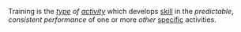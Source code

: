 Training is the *[type](https://github.com/gcassel/Modular-Organization-Terminology/new/master/terms/type.md) of [activity](https://github.com/gcassel/Modular-Organization-Terminology/new/master/terms/activity.md)* which develops [skill](https://github.com/gcassel/Modular-Organization-Terminology/new/master/terms/skill.md) in the *predictable*, *consistent* *performance* of one or more *other* [specific](https://github.com/gcassel/Modular-Organization-Terminology/new/master/terms/specific.md) activities.
